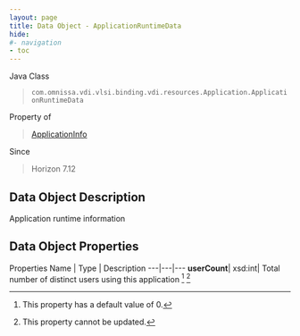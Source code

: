 ```yaml
---
layout: page
title: Data Object - ApplicationRuntimeData
hide:
#- navigation
- toc
---
```






Java Class
> `com.omnissa.vdi.vlsi.binding.vdi.resources.Application.ApplicationRuntimeData`

Property of
> [ApplicationInfo](vdi.resources.Application.ApplicationInfo.md#field_detail)

Since
> Horizon 7.12


## Data Object Description

Application runtime information

## Data Object Properties
Properties
Name |  Type |  Description
---|---|---
**userCount**|  xsd:int|  Total number of distinct users using this application [^19] [^2]
 


 


[^2]: This property cannot be updated.
[^19]: This property has a default value of 0.